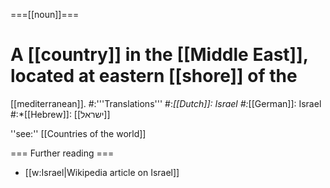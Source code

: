 ===[[noun]]===
# A [[country]] in the [[Middle East]], located at eastern [[shore]] of the 
[[mediterranean]].
#:'''Translations'''
#:*[[Dutch]]: Israel
#:*[[German]]: Israel
#:*[[Hebrew]]: [[ישראל]] 

''see:'' [[Countries of the world]]

=== Further reading ===

* [[w:Israel|Wikipedia article on Israel]]